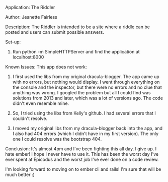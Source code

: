 Application:  The Riddler

Author:  Jeanette Fairless

Description:  The Riddler is intended to be  a site where a riddle can be
posted and users can submit possible answers.

Set-up:
1.  Run python -m SimpleHTTPServer and find the application at localhost:8000

Known Issues:
This app does not work:
1.  I first used the libs from my original dracula-blogger. The app came up
with no errors, but nothing would display. I went through everything on the
console and the inspector, but there were no errors and no clue that anything
was wrong.  I googled the problem but all I could find was solutions from 2013
and later, which was a lot of versions ago.  The code didn't even resemble
mine.

2.  So, I tried using the libs from Kelly's github.  I had several errors that
I couldn't resolve.  

3.  I moved my original libs from my dracula-blogger back into the app, and
I also had 404 errors (which I didn't have in my first version).  The only one
I could resolve was the bootstrap 404.

Conclusion:  It's almost 4pm and I've been fighting this all day.  I give up.  I
hate ember!  I hope I never have to use it.  This has been the worst day I've
ever spent at Epicodus and the worst job I've ever done on a code review.

I'm looking forward to moving on to ember cli and rails!  I'm sure that will be
much better :)
